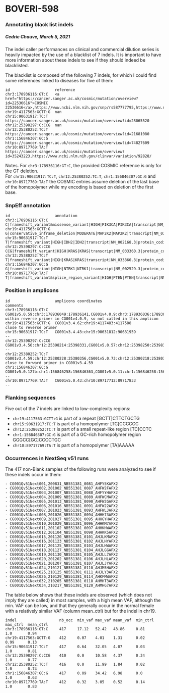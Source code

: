 # BOVERI-598
### Annotating black list indels
##### Cedric Chauve, March 5, 2021

The indel caller performances on clinical and commercial dilution series is
heavily impacted by the use of a blacklist of 7 indels. It is important to have
more information about these indels to see if they should indeed be blacklisted.

The blacklist is composed of the following 7 indels, for which I could find some
references linked to diseases for five of them:

```
id                    reference
chr3:178936116:GT:C   <a href="https://cancer.sanger.ac.uk/cosmic/mutation/overview?id=22536616">COSMIC 22536616</a>,https://www.ncbi.nlm.nih.gov/snp/rs587777795,https://www.ncbi.nlm.nih.gov/clinvar/variation/446487/
chr19:4117563:GCTT:G  nan
chr15:90631917:TC:T   https://cancer.sanger.ac.uk/cosmic/mutation/overview?id=28065520
chr12:25398297:C:CCG  nan
chr12:25380252:TC:T   https://cancer.sanger.ac.uk/cosmic/mutation/overview?id=21681080
chr1:156846307:GC:G   https://cancer.sanger.ac.uk/cosmic/mutation/overview?id=74827609
chr10:89717769:TA:T   https://cancer.sanger.ac.uk/cosmic/mutation/overview?id=35243223,https://www.ncbi.nlm.nih.gov/clinvar/variation/92828/
```

Notes.
For `chr3:178936116:GT:C`, the provided COSMIC reference is only for the GT
deletion.  
For `chr15:90631917:TC:T`, `chr12:25380252:TC:T`, `chr1:156846307:GC:G` and
`chr10:89717769:TA:T` the COSMIC entries assume deletion of the last base of the
homopolymer while my encoding is based on deletion of the first base.

### SnpEff annotation

```
id                    annotation
chr3:178936116:GT:C   C|frameshift_variant&missense_variant|HIGH|PIK3CA|PIK3CA|transcript|NM_006218.3|protein_coding|10/21|c.1658_1659delGTinsC|p.Ser553fs|1815/9093|1658/3207|553/1068||
chr19:4117563:GCTT:G  G|conservative_inframe_deletion|MODERATE|MAP2K2|MAP2K2|transcript|NM_030662.3|protein_coding|2/11|c.154_156delAAG|p.Lys52del|410/1733|154/1203|52/400||
chr15:90631917:TC:T   T|frameshift_variant|HIGH|IDH2|IDH2|transcript|NM_002168.3|protein_coding|4/11|c.435delG|p.Thr146fs|599/1810|435/1359|145/452||,T|frameshift_variant|HIGH|IDH2|IDH2|transcript|NM_001289910.1|protein_coding|4/11|c.279delG|p.Thr94fs|366/1577|279/1203|93/400||,T|frameshift_variant|HIGH|IDH2|IDH2|transcript|NM_001290114.1|protein_coding|2/9|c.45delG|p.Thr16fs|341/1552|45/969|15/322||
chr12:25398297:C:CCG  CCG|frameshift_variant|HIGH|KRAS|KRAS|transcript|NM_033360.3|protein_coding|2/6|c.21_22insCG|p.Val8fs|213/5889|21/570|7/189||,CCG|frameshift_variant|HIGH|KRAS|KRAS|transcript|NM_004985.4|protein_coding|2/5|c.21_22insCG|p.Val8fs|213/5765|21/567|7/188||
chr12:25380252:TC:T   T|frameshift_variant|HIGH|KRAS|KRAS|transcript|NM_033360.3|protein_coding|3/6|c.205delG|p.Asp69fs|397/5889|205/570|69/189||,T|frameshift_variant|HIGH|KRAS|KRAS|transcript|NM_004985.4|protein_coding|3/5|c.205delG|p.Asp69fs|397/5765|205/567|69/188||
chr1:156846307:GC:G   G|frameshift_variant|HIGH|NTRK1|NTRK1|transcript|NM_002529.3|protein_coding|14/17|c.1753delC|p.Leu585fs|1809/2655|1753/2391|585/796||INFO_REALIGN_3_PRIME,G|frameshift_variant|HIGH|NTRK1|NTRK1|transcript|NM_001007792.1|protein_coding|14/17|c.1645delC|p.Leu549fs|1725/2571|1645/2283|549/760||INFO_REALIGN_3_PRIME,G|frameshift_variant|HIGH|NTRK1|NTRK1|transcript|NM_001012331.1|protein_coding|13/16|c.1735delC|p.Leu579fs|1791/2637|1735/2373|579/790||INFO_REALIGN_3_PRIME
chr10:89717769:TA:T   T|frameshift_variant&splice_region_variant|HIGH|PTEN|PTEN|transcript|NM_001304717.2|protein_coding|8/10|c.1319delA|p.Lys440fs|1831/8701|1319/1731|440/576||INFO_REALIGN_3_PRIME,T|frameshift_variant&splice_region_variant|HIGH|PTEN|PTEN|transcript|NM_000314.6|protein_coding|7/9|c.800delA|p.Lys267fs|1832/8702|800/1212|267/403||INFO_REALIGN_3_PRIME,T|frameshift_variant&splice_region_variant|HIGH|PTEN|PTEN|transcript|NM_001304718.1|protein_coding|7/9|c.209delA|p.Lys70fs|1946/8816|209/621|70/206||INFO_REALIGN_3_PRIME
```

### Position in amplicons

```
id                    amplicons coordinates                                                         comments
chr3:178936116:GT:C   CG001v5.0.59:chr3:178936049:178936141,CG001v4.0.9:chr3:178936036:178936133    within reverse primer in CG001v4.0.9, so not called in this amplicon
chr19:4117563:GCTT:G  CG001v3.4.62:chr19:4117483:4117588                                            close to reverse primer
chr15:90631917:TC:T   CG001v3.4.43:chr15:90631812:90631959                                          --
chr12:25398297:C:CCG  CG001v3.4.56:chr12:25398214:25398331,CG001v5.0.57:chr12:25398250:25398330     --
chr12:25380252:TC:T   CG001v3.4.59:chr12:25380228:25380356,CG001v5.0.73:chr12:25380218:25380317     close to forward primer in CG001v3.4.59
chr1:156846307:GC:G   CG001v5.0.127b:chr1:156846258:156846363,CG001v5.0.11:chr1:156846258:156846348 --
chr10:89717769:TA:T   CG001v5.0.43:chr10:89717712:89717833                                          --
```

### Flanking sequences

Five out of the 7 indels are linked to low-complexity regions:
- `chr19:4117563:GCTT:G` is part of a repeat [GCTT]CTTCTGCTG  
- `chr15:90631917:TC:T` is part of a homopolymer [TC]CCCCCC
- `chr12:25380252:TC:T` is part of a small repeat-like region [TC]CCTC  
- `chr1:156846307:GC:G` is part of a GC-rich homopolymer region GGGCC[GC]CCCCTGC
- `chr10:89717769:TA:T` is part of a homopolymer [TA]AAAAA

### Occurrences in NextSeq v51 runs

The 417 non-Blank samples of the following runs were analyzed to see if these
indels occur in them:
```
- CG001Qv51Next001,200831_NB551381_0081_AHFY5KAFX2
- CG001Qv51Next002,201002_NB551381_0087_AHFW2FAFX2
- CG001Qv51Next003,201007_NB551381_0088_AHFYYHAFX2
- CG001Qv51Next004,201009_NB551381_0089_AHFWCMAFX2
- CG001Qv51Next005,201013_NB551381_0090_AHFW2GAFX2
- CG001Qv51Next006,201016_NB551381_0091_AHFW22AFX2
- CG001Qv51Next007,201023_NB551381_0093_AHFWLJAFX2
- CG001Qv51Next008,201026_NB551381_0094_AHHH73AFX2
- CG001Qv51Next009,201027_NB551381_0095_AHHGYHAFX2
- CG001Qv51Next010,201029_NB551381_0096_AHHKM7AFX2
- CG001Qv51Next011,201102_NB551381_0097_AHHKHWAFX2
- CG001Qv51Next012,201104_NB551381_0098_AHHKK5AFX2
- CG001Qv51Next015,201120_NB551381_0101_AHJLKMAFX2
- CG001Qv51Next016,201123_NB551381_0102_AHJLHYAFX2
- CG001Qv51Next017,201125_NB551381_0103_AHJLHWAFX2
- CG001Qv51Next018,201127_NB551381_0104_AHJLGGAFX2
- CG001Qv51Next019,201130_NB551381_0105_AHJLL7AFX2
- CG001Qv51Next020,201202_NB551381_0106_AHJLHLAFX2
- CG001Qv51Next021,201207_NB551381_0107_AHJLJYAFX2
- CG001Qv51Next024,210121_NB551381_0110_AHJM5HAFX2
- CG001Qv51Next025,210125_NB551381_0111_AHJLY3AFX2
- CG001Qv51Next026,210129_NB551381_0114_AHKFMWAFX2
- CG001Qv51Next032,210205_NB551381_0118_AHMHT3AFX2
- CG001Qv51Next034,210217_NB551381_0120_AHMHG7AFX2
```

The table below shows that these indels are observed (which does not imply they
are called) in most samples, with a high mean VAF, although the min. VAF can be
low, and that they generally occur in the normal female with a relatively
similar VAF (column mean_ctrl) but for the indel in chr19.

```
indel                   nb_occ  min_vaf max_vaf mean_vaf  min_ctrl  max_ctrl  mean_ctrl
chr3:178936116:GT:C     417     17.12   52.42   43.86     0.81      1.0       0.94
chr19:4117563:GCTT:G    412     0.07    4.01    1.31      0.02      0.99      0.13
chr15:90631917:TC:T     417     0.64    32.05   4.07      0.03      1.0       0.81
chr12:25398297:C:CCG    410     0.0     10.58   4.37      0.34      1.0       0.77
chr12:25380252:TC:T     416     0.0     11.99   1.84      0.02      1.0       0.74
chr1:156846307:GC:G     417     0.09    34.42   6.98      0.0       1.0       0.63
chr10:89717769:TA:T     412     0.32    3.05    0.52      0.14      1.0       0.83
```
